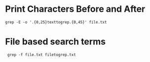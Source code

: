 # Print Characters Before and After
```grep -E -o '.{0,25}texttogrep.{0,45}' file.txt```
# File based search terms
``` grep -f file.txt filetogrep.txt```
